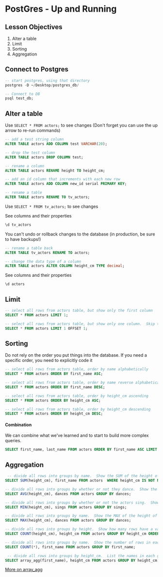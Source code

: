 # PostGres - Up and Running

## Lesson Objectives

1. Alter a table
1. Limit
1. Sorting
1. Aggregation


## Connect to Postgres

```sql
-- start postgres, using that directory
postgres -D ~/Desktop/postgres_db/ 

-- Connect to DB
psql test_db;

```
## Alter a table

Use `SELECT * FROM actors;` to see changes (Don't forget you can use the up arrow to re-run commands)

```sql
-- add a test string column
ALTER TABLE actors ADD COLUMN test VARCHAR(20);

-- drop the test column
ALTER TABLE actors DROP COLUMN test;

-- rename a column
ALTER TABLE actors RENAME height TO height_cm;

-- add an id column that increments with each new row
ALTER TABLE actors ADD COLUMN new_id serial PRIMARY KEY;

-- rename a table
ALTER TABLE actors RENAME TO tv_actors;
```

Use `SELECT * FROM tv_actors;` to see changes

See columns and their properties

```sql
\d tv_actors
```

You can't undo or rollback changes to the database (in production, be sure to have backups!)

```sql
-- rename a table back
ALTER TABLE tv_actors RENAME TO actors;
```

```sql
-- change the data type of a column
ALTER TABLE actors ALTER COLUMN height_cm TYPE decimal;
```

See columns and their properties

```sql
\d actors
```
## Limit

```sql
-- select all rows from actors table, but show only the first column
SELECT * FROM actors LIMIT 1;

-- select all rows from actors table, but show only one column.  Skip the first row
SELECT * FROM actors LIMIT 1 OFFSET 1;
```

## Sorting

Do not rely on the order you put things into the database. If you need a specific order, you need to explicitly code it

```sql
-- select all rows from actors table, order by name alphabetically
SELECT * FROM actors ORDER BY first_name ASC;

-- select all rows from actors table, order by name reverse alphabetically
SELECT * FROM actors ORDER BY first_name DESC;

-- select all rows from actors table, order by height_cm ascending
SELECT * FROM actors ORDER BY height_cm ASC;

-- select all rows from actors table, order by height_cm descending
SELECT * FROM actors ORDER BY height_cm DESC;
```

#### Combination

We can combine what we've learned and to start to build more complex queries.

```sql
SELECT first_name, last_name FROM actors ORDER BY first_name ASC LIMIT 5 OFFSET 2;
```

## Aggregation


```sql
 -- divide all rows into groups by name.  Show the SUM of the height of each group.  Also show the name of each group
SELECT SUM(height_cm), first_name FROM actors  WHERE height_cm IS NOT NULL GROUP BY first_name;

-- divide all rows into groups by whether or not they dance.  Show the AVG of the height of each group.  Also show the dance property of each group
SELECT AVG(height_cm), dances FROM actors GROUP BY dances;

-- divide all rows into groups by whether or not the actors sing.  Show the MIN of the height of each group.  Also show the dance property of each group
SELECT MIN(height_cm), sings FROM actors GROUP BY sings;

-- divide all rows into groups by name.  Show the MAX of the height of each group.  Also show the name of each group
SELECT MAX(height_cm), dances FROM actors GROUP BY dances;

-- divide all rows into groups by height.  Show how many rows have a value in the height_cm column.  Also show the name of each group
SELECT COUNT(height_cm), height_cm FROM actors GROUP BY height_cm ORDER BY height_cm ASC;

-- divide all rows into groups by name.  Show the number of rows in each group.  Also show the name of each group
SELECT COUNT(*), first_name FROM actors GROUP BY first_name;

 -- divide all rows into groups by height_cm.  List the names in each group and show the height_cm of each group. Note this is a function made available from POSTGRES.
SELECT array_agg(first_name), height_cm FROM actors GROUP BY height_cm;
```

[More on array_agg](https://www.postgresql.org/docs/9.5/functions-aggregate.html)